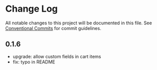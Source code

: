 # Change Log

All notable changes to this project will be documented in this file.
See [Conventional Commits](https://conventionalcommits.org) for commit guidelines.



## 0.1.6

- upgrade: allow custom fields in cart items
- fix: typo in README

